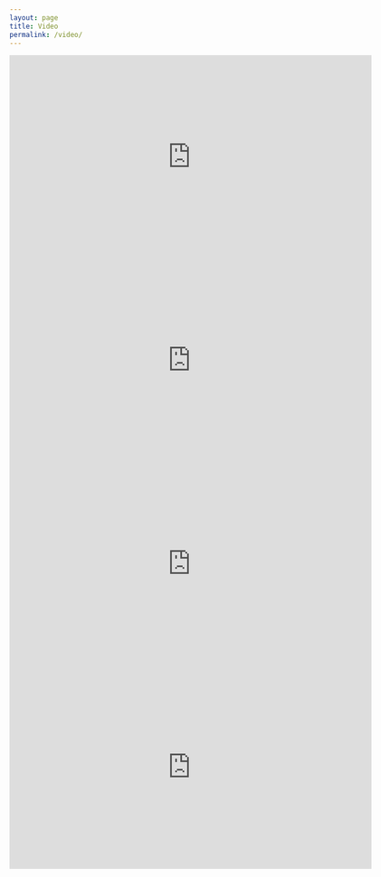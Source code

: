 ```yaml
---
layout: page
title: Video
permalink: /video/
---
```


<iframe src="https://player.vimeo.com/video/266233793" width="640" height="360" frameborder="0" webkitallowfullscreen mozallowfullscreen allowfullscreen></iframe>

<iframe src="https://player.vimeo.com/video/229200556" width="640" height="360" frameborder="0" webkitallowfullscreen mozallowfullscreen allowfullscreen></iframe>

<iframe src="https://player.vimeo.com/video/169647355" width="640" height="360" frameborder="0" webkitallowfullscreen mozallowfullscreen allowfullscreen></iframe>

<iframe src="https://player.vimeo.com/video/283379454" width="640" height="360" frameborder="0" allowfullscreen></iframe>
